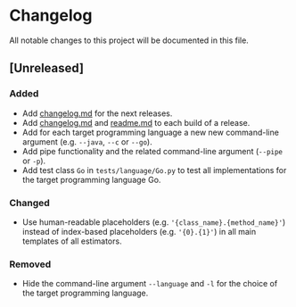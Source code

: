 # Changelog

All notable changes to this project will be documented in this file.


## [Unreleased]

### Added

- Add [changelog.md](changelog.md) for the next releases.
- Add [changelog.md](changelog.md) and [readme.md](readme.md) to each build of a release.
- Add for each target programming language a new new command-line argument (e.g. `--java`, `--c` or `--go`).
- Add pipe functionality and the related command-line argument (`--pipe` or `-p`).
- Add test class `Go` in `tests/language/Go.py` to test all implementations for the target programming language Go. 
 
### Changed
 
- Use human-readable placeholders (e.g. `'{class_name}.{method_name}'`) instead of index-based placeholders (e.g. `'{0}.{1}'`) in all main templates of all estimators.
 
### Removed

- Hide the command-line argument `--language` and `-l` for the choice of the target programming language. 